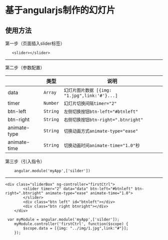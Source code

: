 
基于angularjs制作的幻灯片
===================

使用方法
-------------
 <i class="icon-pencil"></i>第一步（页面插入slider标签）
```
   <slider></slider>
```
----------
 <i class="icon-pencil"></i>第二步（参数配置）

|                  | 类型             | 说明              |
 ----------------- | ---------------------------- | ------------------
| data      | `Array`     |    `幻灯片图片数据 [{img: "1.jpg",link:'#'}...]` |
| timer      | `Number`     |    `幻灯片切换间隔timer="2"` |
| btn-left   | `String`     |  `左侧切换按钮btn-left="#btnleft" ` |
|  btn-right  | `String` |`右侧切换按钮btn-right=".btnright"`  |
| animate-type | `String`|`切换动画方式animate-type="ease"`|
|animate-time | `String`| `切换动画时间animate-time="1.0"秒`|


 <i class="icon-pencil"></i>第三步（引入指令）
```
    angular.module('myApp',['silder'])
```
----------

```
<div class="sliderBox" ng-controller="firstCtrl">
        <slider timer="2" data="data" btn-left="#btnleft" btn-right=".btnright" animate-type="ease" animate-time="1.0">
        </slider>
        <div class="btn left" id="btnleft"></div>
        <div class="btn right btnright"></div>
    </div>
```
```
 var myModule = angular.module('myApp',['silder']);
    myModule.controller('firstCtrl', function($scope) {
        $scope.data = [{img: "../img/1.jpg",link:"#"}];
    });
```
